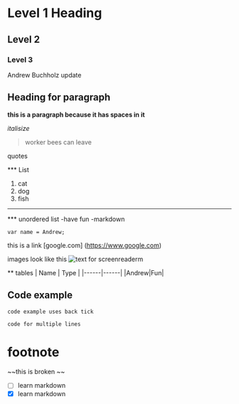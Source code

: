 # Level 1 Heading

## Level 2

### Level 3

 Andrew Buchholz update
## Heading for paragraph 
 **this is a paragraph because it has spaces in it**

 *italisize*

 > worker bees can leave

 quotes 

 *** List
 1. cat
 2. dog
 3. fish

--- 
*** unordered list
-have fun
-markdown

`var name = Andrew;`

this is a link [google.com] (https://www.google.com)

images look like this ![text for screenreaderm](https://upload.wikimedia.org/wikipedia/commons/thumb/0/0b/Cat_poster_1.jpg/1280px-Cat_poster_1.jpg)

** tables
| Name | Type |
|------|------|
|Andrew|Fun|

## Code example

`code example uses back tick`

``` 
code for multiple lines

```

# footnote
 ~~this is broken ~~

 - [ ] learn markdown
 - [x] learn markdown